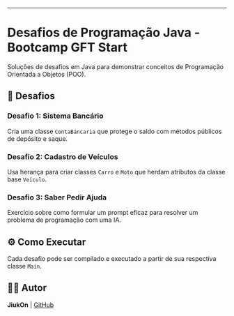 
---

# Desafios de Programação Java - Bootcamp GFT Start

Soluções de desafios em Java para demonstrar conceitos de Programação Orientada a Objetos (POO).

## 📝 Desafios

### Desafio 1: Sistema Bancário
Cria uma classe `ContaBancaria` que protege o saldo com métodos públicos de depósito e saque.

### Desafio 2: Cadastro de Veículos
Usa herança para criar classes `Carro` e `Moto` que herdam atributos da classe base `Veiculo`.

### Desafio 3: Saber Pedir Ajuda
Exercício sobre como formular um prompt eficaz para resolver um problema de programação com uma IA.

## ⚙️ Como Executar
Cada desafio pode ser compilado e executado a partir de sua respectiva classe `Main`.

## 👨‍💻 Autor
**JiukOn** | [GitHub](https://github.com/JiukOn)